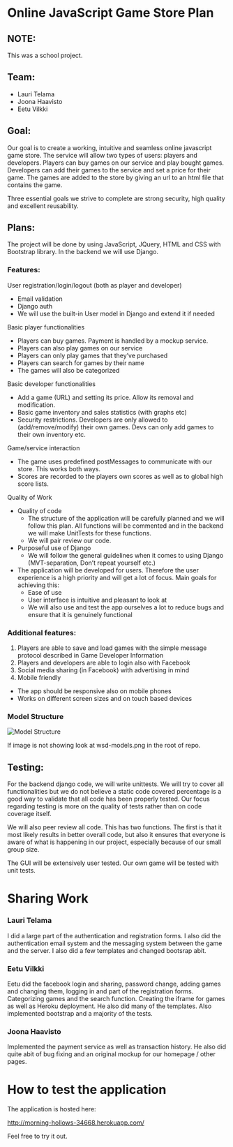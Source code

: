Online JavaScript Game Store Plan
=================================

## NOTE: ##

This was a school project.

## Team: ##

* Lauri Telama
* Joona Haavisto
* Eetu Vilkki

## Goal: ##

Our goal is to create a working, intuitive and seamless online javascript game store. The service will allow two types of users: players and developers. Players can buy games on our service and play bought games. Developers can add their games to the service and set a price for their game. The games are added to the store by giving an url to an html file that contains the game.

Three essential goals we strive to complete are strong security, high quality and excellent reusability.


## Plans: ##

The project will be done by using JavaScript, JQuery, HTML and CSS with Bootstrap library. In the backend we will use Django.

### Features: ###

User registration/login/logout (both as player and developer)

* Email validation
* Django auth
* We will use the built-in User model in Django and extend it if needed

Basic player functionalities

* Players can buy games. Payment is handled by a mockup service.
* Players can also play games on our service
* Players can only play games that they’ve purchased
* Players can search for games by their name
* The games will also be categorized

Basic developer functionalities

* Add a game (URL) and setting its price. Allow its removal and modification.
* Basic game inventory and sales statistics (with graphs etc)
* Security restrictions. Developers are only allowed to (add/remove/modify) their own games. Devs can only add games to their own inventory etc.

Game/service interaction

* The game uses predefined postMessages to communicate with our store. This works both ways.
* Scores are recorded to the players own scores as well as to global high score lists.

Quality of Work

* Quality of code
  * The structure of the application will be carefully planned and we will follow this plan. All functions will be commented and in the      backend we will make UnitTests for these functions.
  * We will pair review our code.
* Purposeful use of Django
  * We will follow the general guidelines when it comes to using Django (MVT-separation, Don’t repeat yourself etc.)
* The application will be developed for users. Therefore the user experience is a high priority and will get a lot of focus. Main goals           for achieving this:
  * Ease of use
  * User interface is intuitive and pleasant to look at
  * We will also use and test the app ourselves a lot to reduce bugs and ensure that it is genuinely functional

### Additional features: ###

1. Players are able to save and load games with the simple message protocol described in Game Developer Information
2. Players and developers are able to login also with Facebook
3. Social media sharing (in Facebook) with advertising in mind
4. Mobile friendly
  * The app should be responsive also on mobile phones
  *  Works on different screen sizes and on touch based devices

### Model Structure ###

![Model Structure](https://git.niksula.hut.fi/vilkkie1/wsd-2015-project/blob/master/wsd-models.png)

If image is not showing look at wsd-models.png in the root of repo.

## Testing: ##

For the backend django code, we will write unittests. We will try to cover all functionalities but we do not believe a static code covered percentage is a good way to validate that all code has been properly tested. Our focus regarding testing is more on the quality of tests rather than on code coverage itself.

We will also peer review all code. This has two functions. The first is that it most likely results in better overall code, but also it ensures that everyone is aware of what is happening in our project, especially because of our small group size.

The GUI will be extensively user tested. Our own game will be tested with unit tests.

# Sharing Work #

### Lauri Telama ###

I did a large part of the authentication and registration forms. I also did the authentication email system and the messaging system between the game and the server. I also did a few templates and changed bootsrap abit.

### Eetu Vilkki ###

Eetu did the facebook login and sharing, password change, adding games and changing them, logging in and part of the registration forms. Categorizing games and the search function. Creating the iframe for games as well as Heroku deployment. He also did many of the templates. Also implemented bootstrap and a majority of the tests.

### Joona Haavisto ###

Implemented the payment service as well as transaction history. He also did quite abit of bug fixing and an original mockup for our homepage / other pages.

# How to test the application #

The application is hosted here:

http://morning-hollows-34668.herokuapp.com/

Feel free to try it out.
